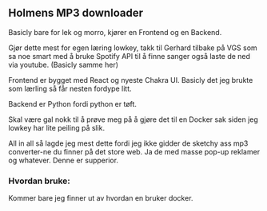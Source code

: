 ## Holmens MP3 downloader

Basicly bare for lek og morro, kjører en Frontend og en Backend.

Gjør dette mest for egen læring lowkey, takk til Gerhard tilbake på VGS
som sa noe smart med å bruke Spotify API til å finne sanger også laste de ned via youtube. (Basicly samme her)

Frontend er bygget med React og nyeste Chakra UI. Basicly det jeg brukte som lærling så får
nesten fordype litt.

Backend er Python fordi python er tøft.

Skal være gal nokk til å prøve meg på å gjøre det til en Docker sak siden jeg lowkey har lite
peiling på slik.

All in all så lagde jeg mest dette fordi jeg ikke gidder de sketchy ass mp3 converter-ne du finner
på det store web. Ja de med masse pop-up reklamer og whatever. Denne er supperior.

### Hvordan bruke:

Kommer bare jeg finner ut av hvordan en bruker docker.